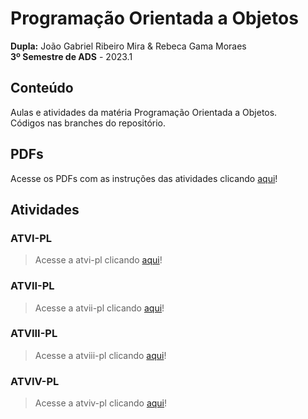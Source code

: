 # Programação Orientada a Objetos
**Dupla:** João Gabriel Ribeiro Mira & Rebeca Gama Moraes<br>
**3º Semestre de ADS** - 2023.1 <br>
## Conteúdo
 Aulas e atividades da matéria Programação Orientada a Objetos. <br>
 Códigos nas branches do repositório.
## PDFs
 Acesse os PDFs com as instruções das atividades clicando [aqui](https://github.com/JoaoGRMira/programacao-orientada-objetos/tree/main/Instru%C3%A7%C3%B5es)!
## Atividades
### ATVI-PL
> Acesse a atvi-pl clicando [aqui](https://github.com/JoaoGRMira/programacao-orientada-objetos/tree/atvi-pl)!
### ATVII-PL
> Acesse a atvii-pl clicando [aqui](https://github.com/JoaoGRMira/programacao-orientada-objetos/tree/atvii-pl)!
### ATVIII-PL
> Acesse a atviii-pl clicando [aqui](https://github.com/JoaoGRMira/programacao-orientada-objetos/tree/atviii-pl)!
### ATVIV-PL
> Acesse a atviv-pl clicando [aqui](https://github.com/JoaoGRMira/programacao-orientada-objetos/tree/atviv-pl)!
